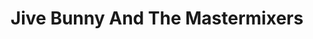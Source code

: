 ---
title: "Jive Bunny And The Mastermixers"
summary: "Jive Bunny And The Mastermixers were a novelty pop music act from Rotherham, Yorkshire, England. The face of the group was Jive Bunny, a cartoon rabbit who appeared in the videos, and also did promotional appearances for them."
image: "jive-bunny-and-the-mastermixers.jpg"
---